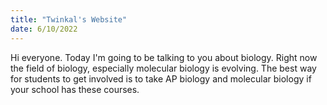```yaml
---
title: "Twinkal's Website"
date: 6/10/2022
---
```


Hi everyone. Today I'm going to be talking to you about biology. Right now the field of biology, especially molecular biology is evolving. The best way for students to get involved is to take AP biology and molecular biology if your school has these courses. 
